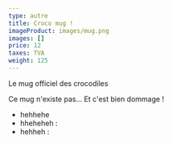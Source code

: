 ```yaml
---
type: autre
title: Croco mug !
imageProduct: images/mug.png
images: []
price: 12
taxes: TVA
weight: 125
---
```


Le mug officiel des crocodiles

Ce mug n'existe pas… Et c'est bien dommage !

- hehhehe
- hheheheh :
- hehheh :
